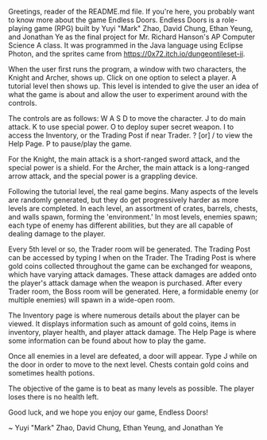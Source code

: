 Greetings, reader of the README.md file. If you're here, you probably want to know more about the game Endless Doors.
Endless Doors is a role-playing game (RPG) built by Yuyi "Mark" Zhao, David Chung, Ethan Yeung, and Jonathan Ye as the
final project for Mr. Richard Hanson's AP Computer Science A class. It was programmed in the Java language using Eclipse
Photon, and the sprites came from https://0x72.itch.io/dungeontileset-ii.


When the user first runs the program, a window with two characters, the Knight and Archer, shows up. Click on one option
to select a player.
A tutorial level then shows up. This level is intended to give the user an idea of what the game is about and allow the
user to experiment around with the controls.

The controls are as follows:
W A S D to move the character.
J to do main attack.
K to use special power.
O to deploy super secret weapon.
I to access the Inventory, or the Trading Post if near Trader.
? [or] / to view the Help Page.
P to pause/play the game.

For the Knight, the main attack is a short-ranged sword attack, and the special power is a shield.
For the Archer, the main attack is a long-ranged arrow attack, and the special power is a grappling device.

Following the tutorial level, the real game begins. Many aspects of the levels are randomly generated, but they do get
progressively harder as more levels are completed. In each level, an assortment of crates, barrels, chests, and walls
spawn, forming the 'environment.' In most levels, enemies spawn; each type of enemy has different abilities, but they
are all capable of dealing damage to the player.

Every 5th level or so, the Trader room will be generated. The Trading Post can be accessed by typing I when on the Trader.
The Trading Post is where gold coins collected throughout the game can be exchanged for weapons, which have varying attack
damages. These attack damages are added onto the player's attack damage when the weapon is purchased.
After every Trader room, the Boss room will be generated. Here, a formidable enemy (or multiple enemies) will spawn in a
wide-open room.

The Inventory page is where numerous details about the player can be viewed. It displays information such as amount of gold
coins, items in inventory, player health, and player attack damage.
The Help Page is where some information can be found about how to play the game.

Once all enemies in a level are defeated, a door will appear. Type J while on the door in order to move to the next level.
Chests contain gold coins and sometimes health potions.

The objective of the game is to beat as many levels as possible. The player loses there is no health left.

Good luck, and we hope you enjoy our game, Endless Doors!

~ Yuyi "Mark" Zhao, David Chung, Ethan Yeung, and Jonathan Ye
